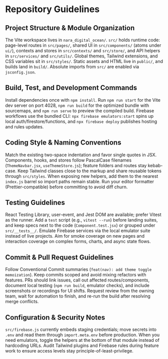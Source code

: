 # Repository Guidelines

## Project Structure & Module Organization
The Vite workspace lives in `nara_digital_ocean/`. `src/` holds runtime code: page-level routes in `src/pages/`, shared UI in `src/components/` (atoms under `ui/`), contexts and stores in `src/contexts/` and `src/store/`, and API helpers in `src/services/` and `src/utils/`. Global themes, Tailwind extensions, and CSS variables sit in `src/styles/`. Static assets and HTML live in `public/`, and builds land in `build/`. Absolute imports from `src/` are enabled via `jsconfig.json`.

## Build, Test, and Development Commands
Install dependencies once with `npm install`. Run `npm run start` for the Vite dev server on port 4028, `npm run build` for the optimized bundle with sourcemaps, and `npm run serve` to preview the compiled build. Firebase workflows use the bundled CLI: `npx firebase emulators:start` spins up local auth/firestore/functions, and `npx firebase deploy` publishes hosting and rules updates.

## Coding Style & Naming Conventions
Match the existing two-space indentation and favor single quotes in JSX. Components, hooks, and stores follow PascalCase filenames (`ThemeNavbar.jsx`, `useThemeStore.js`); feature folders and routes stay kebab-case. Keep Tailwind classes close to the markup and share reusable tokens through `src/styles`. When exposing new helpers, add them to the nearest `index.js` barrel so import paths remain stable. Run your editor formatter (Prettier-compatible) before committing to avoid diff churn.

## Testing Guidelines
React Testing Library, user-event, and Jest DOM are available; prefer Vitest as the runner. Add a `test` script (e.g., `vitest --run`) before landing suites, and keep specs next to the code (`Component.test.jsx`) or grouped under `src/__tests__/`. Emulate Firebase services via the local emulator suite instead of live projects. Aim for smoke coverage on new pages and interaction coverage on complex forms, charts, and async state flows.

## Commit & Pull Request Guidelines
Follow Conventional Commit summaries (`feat(nav): add theme toggle memoization`). Keep commits scoped and avoid mixing refactors with features. PRs should link issues, call out affected routes/components, document local testing (`npm run build`, emulator checks), and include screenshots or recordings for UI shifts. Request review from the owning team, wait for automation to finish, and re-run the build after resolving merge conflicts.

## Configuration & Security Notes
`src/firebase.js` currently embeds staging credentials; move secrets into `.env` and read them through `import.meta.env` before production. When you need emulators, toggle the helpers at the bottom of that module instead of hardcoding URLs. Audit Tailwind plugins and Firebase rules during feature work to ensure access levels stay principle-of-least-privilege.
